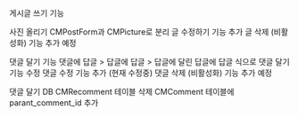 게시글 쓰기 기능

사진 올리기
CMPostForm과 CMPicture로 분리
글 수정하기 기능 추가
글 삭제 (비활성화) 기능 추가 예정

댓글 달기 기능
댓글에 답글 > 답글에 답글 > 답글에 달린 답글에 답글 식으로
댓글 달기 기능 수정
댓글 수정 기능 추가 (현재 수정중)
댓글 삭제 (비활성화) 기능 추가 예정

댓글 달기 DB
CMRecomment 테이블 삭제
CMComment 테이블에 parant_comment_id 추가
